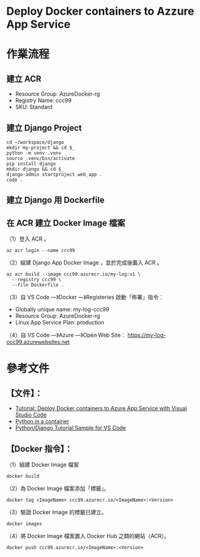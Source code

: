 # Deploy Docker containers to Azzure App Service


# 作業流程



## 建立 ACR


- Resource Group: AzureDocker-rg
- Registry Name: ccc99
- SKU: Standard


## 建立 Django Project


    cd ~/workspace/django
    mkdir my-project && cd $_
    python -m venv .venv
    source .venv/bin/activate
    pip install django
    mkdir django && cd $_
    django-admin startproject web_app .
    code .



## 建立 Django 用 Dockerfile




## 在 ACR 建立 Docker Image 檔案

（1）登入 ACR 。

    az acr login --name ccc99


（2）組建 Django App Docker Image ，並於完成後置入 ACR 。

    az acr build --image ccc99.azurecr.io/my-log:v1 \
      --registry ccc99 \
      --file Dockerfile .


（3）自 VS Code —》Docker —》Registeries 啟動「佈署」指令：

- Globally unique name: my-log-ccc99
- Resource Group: AzureDocker-rg
- Linux App Service Plan: production


（4）自 VS Code —》Azure —》Open Web Site：  https://my-log-ccc99.azurewebsites.net




# 參考文件


## 【文件】：


- [Tutorial: Deploy Docker containers to Azure App Service with Visual Studio Code](https://docs.microsoft.com/en-us/azure/developer/python/tutorial-deploy-containers-01)
- [Python in a container](https://code.visualstudio.com/docs/containers/quickstart-python)
- [Python/Django Tutorial Sample for VS Code](https://github.com/microsoft/python-sample-vscode-django-tutorial/tree/tutorial)



## 【Docker 指令】：

（1）組建 Docker Image 檔案

    docker build


（2）為 Docker Image 檔案添加「標籤」。

    docker tag <ImageName> ccc99.azurecr.io/<ImageName>:<Version>


（3）驗證 Docker Image 的標籤已建立。

    docker images


（4）將 Docker Image 檔案置入 Docker Hub 之類的網站（ACR）。

    docker push ccc99.azurecr.io/<ImageName>:<Version>

